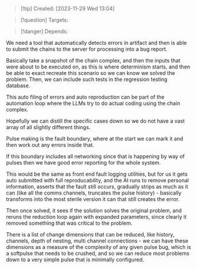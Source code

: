
>[!tip] Created: [2023-11-29 Wed 13:04]

>[!question] Targets: 

>[!danger] Depends: 

We need a tool that automatically detects errors in artifact and then is able to submit the chains to the server for processing into a bug report.

Basically take a snapshot of the chain complex, and then the inputs that were about to be executed on, as this is where determinism starts, and then be able to exact recreate this scenario so we can know we solved the problem.  Then, we can include such tests in the regression testing database.

This auto filing of errors and auto reproduction can be part of the automation loop where the LLMs try to do actual coding using the chain complex.

Hopefully we can distill the specific cases down so we do not have a vast array of all slightly different things.

Pulse making is the fault boundary, where at the start we can mark it and then work out any errors inside that.

If this boundary includes all networking since that is happening by way of pulses then we have good error reporting for the whole system.

This would be the same as front end fault logging utilities, but for us it gets auto submitted with full reproducability, and the AI runs to remove personal information, asserts that the fault still occurs, gradually strips as much as it can (like all the comms channels, truncates the pulse history) - basically transforms into the most sterile version it can that still creates the error.

Then once solved, it sees if the solution solves the original problem, and reruns the reduction loop again with expanded parameters, since clearly it removed something that was critical to the problem.

There is a list of change dimensions that can be reduced, like history, channels, depth of nesting, multi channel connections - we can have these dimensions as a measure of the complexity of any given pulse bug, which is a softpulse that needs to be crushed, and so we can reduce most problems down to a very simple pulse that is minimally configured.